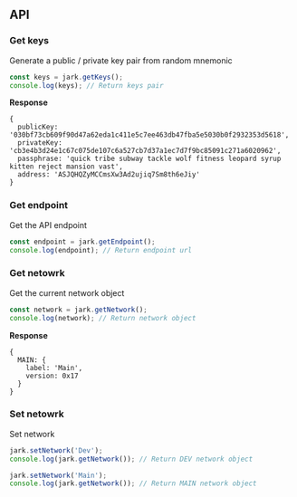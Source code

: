 ## API

### Get keys
Generate a public / private key pair from random mnemonic

```js
const keys = jark.getKeys();
console.log(keys); // Return keys pair
```
**Response**
```
{ 
  publicKey: '030bf73cb609f90d47a62eda1c411e5c7ee463db47fba5e5030b0f2932353d5618',
  privateKey: 'cb3e4b3d24e1c67c075de107c6a527cb7d37a1ec7d7f9bc85091c271a6020962',
  passphrase: 'quick tribe subway tackle wolf fitness leopard syrup kitten reject mansion vast',
  address: 'ASJQHQZyMCCmsXw3Ad2ujiq7Sm8th6eJiy'
}
```

### Get endpoint
Get the API endpoint

```js
const endpoint = jark.getEndpoint();
console.log(endpoint); // Return endpoint url
```

### Get netowrk
Get the current network object

```js
const network = jark.getNetwork();
console.log(network); // Return network object
```
**Response**
```
{
  MAIN: {
    label: 'Main',
    version: 0x17
  }
}
```

### Set netowrk
Set network

```js
jark.setNetwork('Dev');
console.log(jark.getNetwork()); // Return DEV network object

jark.setNetwork('Main');
console.log(jark.getNetwork()); // Return MAIN network object
```
